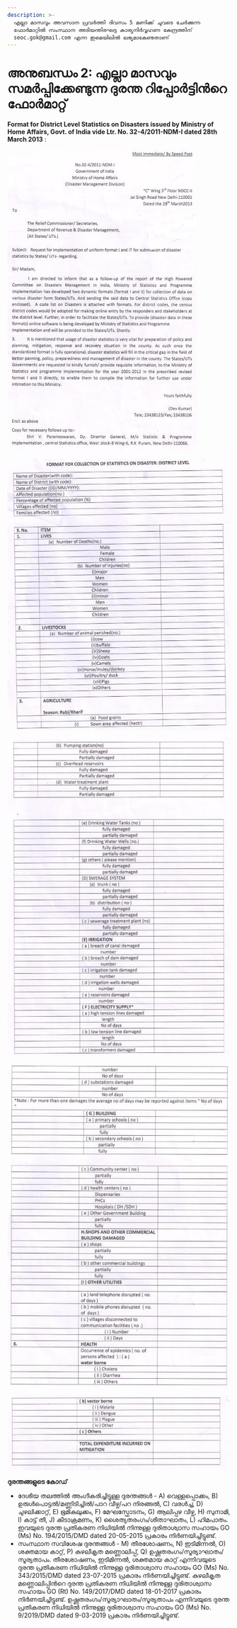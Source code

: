 ```yaml
---
description: >-
  എല്ലാ മാസവും അവസാന പ്രവര്‍ത്തി ദിവസം 5 മണിക്ക് ചുവടെ ചേര്‍ക്കുന്ന
  ഫോര്‍മാറ്റില്‍ സംസ്ഥാന അടിയന്തിരഘട്ട കാര്യനിര്‍വ്വഹണ കേന്ദ്രത്തിന്
  seoc.gok@gmail.com എന്ന ഇമെയിലില്‍ ലഭ്യമാകേണ്ടതാണ്
---
```


# അനുബന്ധം 2: എല്ലാ മാസവും സമര്‍പ്പിക്കേണ്ടുന്ന ദുരന്ത റിപ്പോര്‍ട്ടിന്‍റെ ഫോര്‍മാറ്റ്‌

**Format for District Level Statistics on Disasters issued by Ministry of Home Affairs, Govt. of India vide Ltr. No. 32-4/2011-NDM-I dated 28th March 2013**  :

![](../.gitbook/assets/image%20%2818%29.png)

![](../.gitbook/assets/image%20%2824%29.png)

![](../.gitbook/assets/image%20%287%29.png)

![](../.gitbook/assets/image%20%2814%29.png)

![](../.gitbook/assets/image%20%2810%29.png)

**ദുരന്തങ്ങളുടെ കോഡ്‌**

*  ദേശീയ തലത്തില്‍ അംഗീകരിച്ചിട്ടുള്ള ദുരന്തങ്ങള്‍ - A\) വെള്ളപ്പൊക്കം, B\) ഉരുള്‍പൊട്ടല്‍/മണ്ണിടിച്ചില്‍/പാറ വീഴ്ച/പറ നിരങ്ങല്‍, C\) വരള്‍ച്ച, D\) ചുഴലിക്കാറ്റ്, E\) ഭൂമികുലുക്കം, F\) മേഘസ്ഫോടനം, G\) ആലിപ്പഴ വീഴ്ച, H\) സുനാമി, I\) കാട്ട് തീ, J\) കീടാക്രമണം, K\) ശൈത്യതരംഗം/ശീതാഘാതം, L\) ഹിമപാതം. ഇവയുടെ ദുരന്ത പ്രതികരണ നിധിയില്‍ നിന്നുള്ള ദുരിതാശ്വാസ സഹായം GO \(Ms\) No. 194/2015/DMD dated 20-05-2015 പ്രകാരം നിര്‍ണയിച്ചിട്ടുണ്ട്.
*  സംസ്ഥാന സവിശേഷ ദുരന്തങ്ങള്‍ - M\) തീരശോഷണം, N\) ഇടിമിന്നല്‍, O\) ശക്തമായ കാറ്റ്, P\) കുഴലീകൃത മണ്ണൊലിപ്പ്, Q\) ഉഷ്ണതരംഗം/സൂര്യാഘാതം/സൂര്യതാപം. തീരശോഷണം, ഇടിമിന്നല്‍, ശക്തമായ കാറ്റ് എന്നിവയുടെ ദുരന്ത പ്രതികരണ നിധിയില്‍ നിന്നുള്ള ദുരിതാശ്വാസ സഹായം GO \(Ms\) No. 343/2015/DMD dated 23-07-2015 പ്രകാരം നിര്‍ണയിച്ചിട്ടുണ്ട്. കുഴലീകൃത മണ്ണൊലിപ്പിന്‍റെ ദുരന്ത പ്രതികരണ നിധിയില്‍ നിന്നുള്ള ദുരിതാശ്വാസ സഹായം GO \(Rt\) No. 149/2017/DMD dated 18-01-2017 പ്രകാരം നിര്‍ണയിച്ചിട്ടുണ്ട്. ഉഷ്ണതരംഗം/സൂര്യാഘാതം/സൂര്യതാപം എന്നിവയുടെ ദുരന്ത പ്രതികരണ നിധിയില്‍ നിന്നുള്ള ദുരിതാശ്വാസ സഹായം GO \(Ms\) No. 9/2019/DMD dated 9-03-2019 പ്രകാരം നിര്‍ണയിച്ചിട്ടുണ്ട്.

  
 

